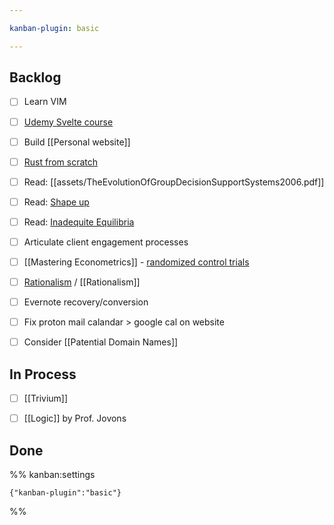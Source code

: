 ```yaml
---

kanban-plugin: basic

---
```


## Backlog

- [ ] Learn VIM
- [ ] [Udemy Svelte course](https://www.udemy.com/course/sveltejs-the-complete-guide/learn/practice/1112372/introduction#overview)
- [ ] Build [[Personal website]]
- [ ] [Rust from scratch](https://www.educative.io/courses/learn-rust-from-scratch/39ErMZ60rGM)
- [ ] Read: [[assets/TheEvolutionOfGroupDecisionSupportSystems2006.pdf]]
- [ ] Read: [Shape up](https://basecamp.com/shapeup/1.2-chapter-03)
- [ ] Read: [Inadequite Equilibria](https://equilibriabook.com/inadequacy-and-modesty/)
- [ ] Articulate client engagement processes
- [ ] [[Mastering Econometrics]] - [randomized control trials](https://mru.org/courses/mastering-econometrics/how-read-economics-research-papers-randomized-controlled-trials-rcts)
- [ ] [Rationalism](http://www.hpmor.com/chapter/29) / [[Rationalism]]
- [ ] Evernote recovery/conversion
- [ ] Fix proton mail calandar > google cal on website
- [ ] Consider [[Patential Domain Names]]


## In Process

- [ ] [[Trivium]]
- [ ] [[Logic]] by Prof. Jovons


## Done





%% kanban:settings
```
{"kanban-plugin":"basic"}
```
%%
